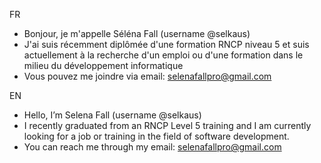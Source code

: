 FR
- Bonjour, je m'appelle Séléna Fall (username @selkaus)
- J'ai suis récemment diplômée d'une formation RNCP niveau 5 et suis actuellement à la recherche d'un emploi ou d'une formation dans le milieu du développement informatique
- Vous pouvez me joindre via email: selenafallpro@gmail.com

EN
- Hello, I’m Selena Fall (username @selkaus)
- I recently graduated from an RNCP Level 5 training and I am currently looking for a job or training in the field of software development.
- You can reach me through my email: selenafallpro@gmail.com

<!---
selkaus/selkaus is a ✨ special ✨ repository because its `README.md` (this file) appears on your GitHub profile.
You can click the Preview link to take a look at your changes.
--->
